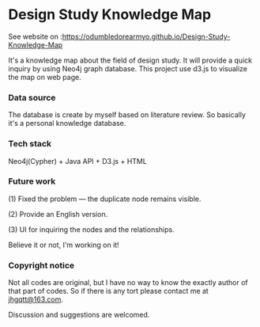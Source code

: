 # Design Study Knowledge Map
See website on :https://odumbledorearmyo.github.io/Design-Study-Knowledge-Map

It's a knowledge map about the field of design study. It will provide a quick inquiry by using Neo4j graph database. This project use d3.js to visualize the map on web page. 

### Data source
The database is create by myself based on literature review. So basically it's a personal knowledge database. 

### Tech stack
Neo4j(Cypher) + Java API + D3.js + HTML

### Future work
(1) Fixed the problem — the duplicate node remains visible.  

(2) Provide an English version.

(3) UI for inquiring the nodes and the relationships.

Believe it or not, I'm working on it!



### Copyright notice
Not all codes are original, but I have no way to know the exactly author of that part of codes. So if there is any tort please contact me at jhgqtt@163.com.

Discussion and suggestions are welcomed.
